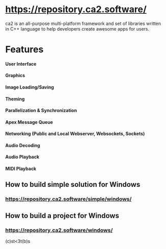 # https://repository.ca2.software/

ca2 is an all-purpose multi-platform framework and set of libraries written in C++ language to help developers create awesome apps for users.

# Features

#### User Interface
#### Graphics
#### Image Loading/Saving
#### Theming
#### Parallelization & Synchronization
#### Apex Message Queue
#### Networking (Public and Local Webserver, Websockets, Sockets)
#### Audio Decoding
#### Audio Playback
#### MIDI Playback

## How to build simple solution for Windows

### https://repository.ca2.software/simple/windows/

## How to build a project for Windows

### https://repository.ca2.software/windows/



(c)st<3t(b)s



